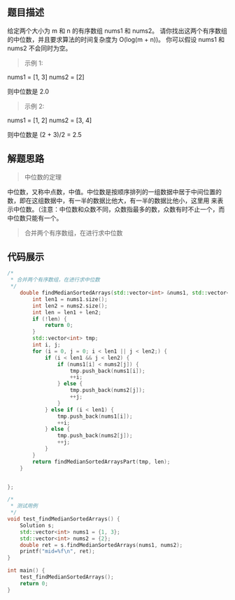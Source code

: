
## 题目描述
给定两个大小为 m 和 n 的有序数组 nums1 和 nums2。
请你找出这两个有序数组的中位数，并且要求算法的时间复杂度为 O(log(m + n))。
你可以假设 nums1 和 nums2 不会同时为空。

>示例 1:

nums1 = [1, 3]
nums2 = [2]

则中位数是 2.0
>示例 2:

nums1 = [1, 2]
nums2 = [3, 4]

则中位数是 (2 + 3)/2 = 2.5

## 解题思路
> 中位数的定理

中位数，又称中点数，中值。中位数是按顺序排列的一组数据中居于中间位置的数，即在这组数据中，有一半的数据比他大，有一半的数据比他小，这里用  来表示中位数。（注意：中位数和众数不同，众数指最多的数，众数有时不止一个，而中位数只能有一个。
> 合并两个有序数组，在进行求中位数
## 代码展示
```cpp
/*
 * 合并两个有序数组，在进行求中位数
 */
    double findMedianSortedArrays(std::vector<int> &nums1, std::vector<int> &nums2) {
        int len1 = nums1.size();
        int len2 = nums2.size();
        int len = len1 + len2;
        if (!len) {
            return 0;
        }
        std::vector<int> tmp;
        int i, j;
        for (i = 0, j = 0; i < len1 || j < len2;) {
            if (i < len1 && j < len2) {
                if (nums1[i] < nums2[j]) {
                    tmp.push_back(nums1[i]);
                    ++i;
                } else {
                    tmp.push_back(nums2[j]);
                    ++j;
                }
            } else if (i < len1) {
                tmp.push_back(nums1[i]);
                ++i;
            } else {
                tmp.push_back(nums2[j]);
                ++j;
            }
        }
        return findMedianSortedArraysPart(tmp, len);
    }


};

/*
 * 测试用例
 */
void test_findMedianSortedArrays() {
    Solution s;
    std::vector<int> nums1 = {1, 3};
    std::vector<int> nums2 = {2};
    double ret = s.findMedianSortedArrays(nums1, nums2);
    printf("mid=%f\n", ret);
}

int main() {
    test_findMedianSortedArrays();
    return 0;
}
```

